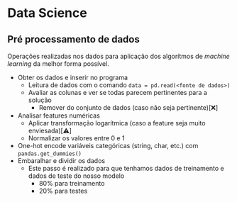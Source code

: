 # Data Science

## Pré processamento de dados

Operações realizadas nos dados para aplicação dos algorítmos de _machine learning_ da melhor forma possível.

+ Obter os dados e inserir no programa
     + Leitura de dados com o comando `data = pd.read(<fonte de dados>)`
     + Avaliar as colunas e ver se todas parecem pertinentes para a solução
          + Remover do conjunto de dados (caso não seja pertinente)[❌] 
+ Analisar features numéricas
     + Aplicar transformação logarítmica (caso a feature seja muito enviesada)[⚠️]
     + Normalizar os valores entre 0 e 1
+ One-hot encode variáveis categóricas (string, char, etc.) com `pandas.get_dummies()`
+ Embaralhar e dividir os dados
     + Este passo é realizado para que tenhamos dados de treinamento e dados de teste do nosso modelo
          + 80% para treinamento
          + 20% para testes
     